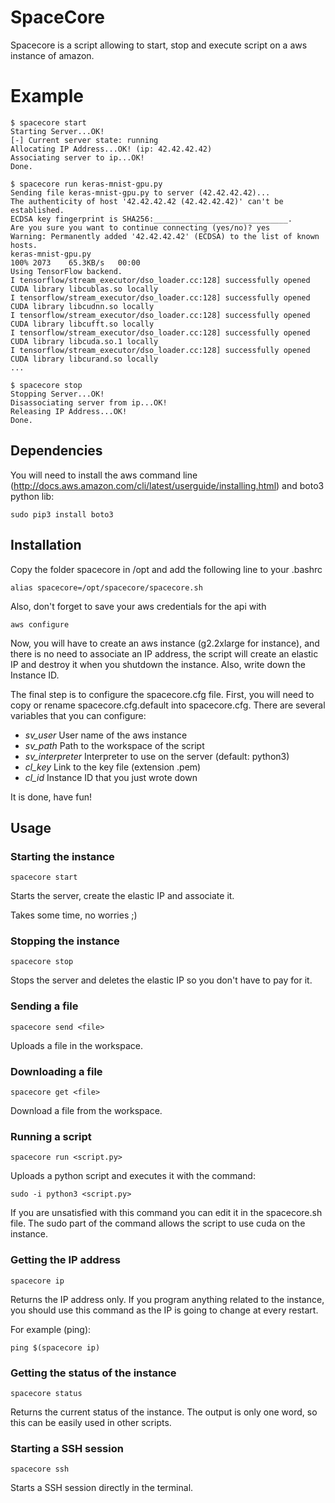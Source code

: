 # SpaceCore

Spacecore is a script allowing to start, stop and execute script on a
aws instance of amazon.

# Example
```
$ spacecore start
Starting Server...OK!
[-] Current server state: running
Allocating IP Address...OK! (ip: 42.42.42.42)
Associating server to ip...OK!
Done.

$ spacecore run keras-mnist-gpu.py
Sending file keras-mnist-gpu.py to server (42.42.42.42)...
The authenticity of host '42.42.42.42 (42.42.42.42)' can't be established.
ECDSA key fingerprint is SHA256:______________________________.
Are you sure you want to continue connecting (yes/no)? yes
Warning: Permanently added '42.42.42.42' (ECDSA) to the list of known hosts.
keras-mnist-gpu.py                                                     100% 2073    65.3KB/s   00:00    
Using TensorFlow backend.
I tensorflow/stream_executor/dso_loader.cc:128] successfully opened CUDA library libcublas.so locally
I tensorflow/stream_executor/dso_loader.cc:128] successfully opened CUDA library libcudnn.so locally
I tensorflow/stream_executor/dso_loader.cc:128] successfully opened CUDA library libcufft.so locally
I tensorflow/stream_executor/dso_loader.cc:128] successfully opened CUDA library libcuda.so.1 locally
I tensorflow/stream_executor/dso_loader.cc:128] successfully opened CUDA library libcurand.so locally
...

$ spacecore stop
Stopping Server...OK!
Disassociating server from ip...OK!
Releasing IP Address...OK!
Done.
```

## Dependencies
You will need to install the aws command line (http://docs.aws.amazon.com/cli/latest/userguide/installing.html) and boto3 python lib:
```
sudo pip3 install boto3
```

## Installation
Copy the folder spacecore in /opt and add the following line to your .bashrc
```
alias spacecore=/opt/spacecore/spacecore.sh
```
Also, don't forget to save your aws credentials for the api with
```
aws configure
```
Now, you will have to create an aws instance (g2.2xlarge for instance), and there
is no need to associate an IP address, the script will create an elastic IP and
destroy it when you shutdown the instance. Also, write down the Instance ID.

The final step is to configure the spacecore.cfg file. First, you will need to
copy or rename spacecore.cfg.default into spacecore.cfg. There are several
variables that you can configure:
* _sv_user_ User name of the aws instance
* _sv_path_ Path to the workspace of the script
* _sv_interpreter_ Interpreter to use on the server (default: python3)
* _cl_key_ Link to the key file (extension .pem)
* _cl_id_ Instance ID that you just wrote down

It is done, have fun!

## Usage
### Starting the instance
```
spacecore start
```
Starts the server, create the elastic IP and associate it.

Takes some time, no worries ;)

### Stopping the instance
```
spacecore stop
```
Stops the server and deletes the elastic IP so you don't have to pay for it.

### Sending a file
```
spacecore send <file>
```
Uploads a file in the workspace.

### Downloading a file
```
spacecore get <file>
```
Download a file from the workspace.

### Running a script
```
spacecore run <script.py>
```
Uploads a python script and executes it with the command:
```
sudo -i python3 <script.py>
```
If you are unsatisfied with this command you can edit it in the spacecore.sh file.
The sudo part of the command allows the script to use cuda on the instance.

### Getting the IP address
```
spacecore ip
```
Returns the IP address only. If you program anything related to the instance,
you should use this command as the IP is going to change at every restart.

For example (ping):
```
ping $(spacecore ip)
```

### Getting the status of the instance
```
spacecore status
```
Returns the current status of the instance.
The output is only one word, so this can be easily used in other scripts.

### Starting a SSH session
```
spacecore ssh
```
Starts a SSH session directly in the terminal.

